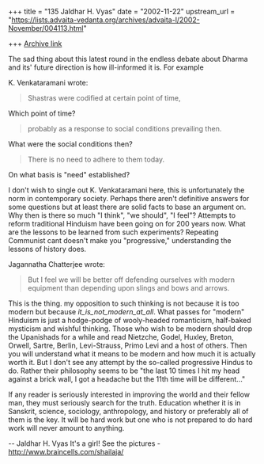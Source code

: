 +++
title = "135 Jaldhar H. Vyas"
date = "2002-11-22"
upstream_url = "https://lists.advaita-vedanta.org/archives/advaita-l/2002-November/004113.html"

+++
[Archive link](https://lists.advaita-vedanta.org/archives/advaita-l/2002-November/004113.html)

The sad thing about this latest round in the endless debate about Dharma
and its' future direction is how ill-informed it is.  For example

K. Venkataramani wrote:

> Shastras were codified at certain point of time,

Which point of time?

> probably as a response to social conditions prevailing then.

What were the social conditions then?

> There is no need to adhere to them today.

On what basis is "need" established?

I don't wish to single out K. Venkataramani here, this is unfortunately
the norm in contemporary society.  Perhaps there aren't definitive answers
for some questions but at least there are solid facts to base an argument
on.  Why then is there so much "I think", "we should", "I feel"?  Attempts
to reform traditional Hinduism have been going on for 200 years now.  What
are the lessons to be learned from such experiments?  Repeating Communist
cant doesn't make you "progressive," understanding the lessons of history
does.

Jagannatha Chatterjee wrote:

> But I feel we will be better off defending ourselves with modern equipment
> than depending upon slings and bows and arrows.

This is the thing.  my opposition to such thinking is not because it is
too modern but because _it_is_not_modern_at_all_.  What passes for
"modern" Hinduism is just a hodge-podge of wooly-headed romanticism,
half-baked mysticism and wishful thinking.  Those who wish to be modern
should drop the Upanishads for a while and read Nietzche, Godel, Huxley,
Breton, Orwell, Sartre, Berlin, Levi-Strauss, Primo Levi and a host of
others.  Then you will understand what it means to be modern and how much
it is actually worth it.  But I don't see any attempt by the so-called
progressive Hindus to do.  Rather their philosophy seems to be "the last
10 times I hit my head against a brick wall, I got a headache but the 11th
time will be different..."

If any reader is seriously interested in improving the world and their
fellow man, they must seriously search for the truth.  Education whether
it is in Sanskrit, science, sociology, anthropology, and history or
preferably all of them is the key.  It will be hard work but one who is
not prepared to do hard work will never amount to anything.

--
Jaldhar H. Vyas <jaldhar at braincells.com>
It's a girl! See the pictures - http://www.braincells.com/shailaja/

